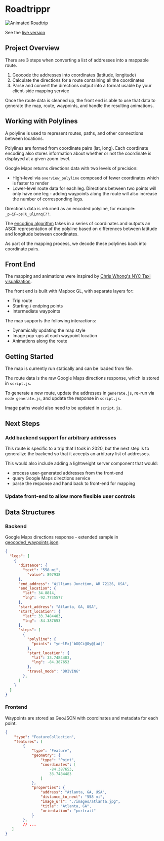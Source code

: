 # Roadtrippr

![Animated Roadtrip](roadtrippr.gif)

See the [live version](https://kxu-westsidelabs.github.io/roadtrippr/)

## Project Overview

There are 3 steps when converting a list of addresses into a mappable route. 

1. Geocode the addresses into coordinates (latitude, longitude)
2. Calculate the directions for a route containing all the coordinates
3. Parse and convert the directions output into a format usable by your client-side mapping service

Once the route data is cleaned up, the front end is able to use that data to generate the map, route, waypoints, and handle the resulting animations. 


## Working with Polylines 

A polyline is used to represent routes, paths, and other connections between locations. 

Polylines are formed from coordinate pairs (lat, long). Each coordinate encoding also stores information about whether or not the coordinate is displayed at a given zoom level. 

Google Maps returns directions data with two levels of precision:

- High-level via `overview_polyline` composed of fewer coordinates which is faster to render 
- Lower-level route data for each leg. Directions between two points will only have one leg - adding waypoints along the route will also increase the number of corresponding legs. 

Directions data is returned as an encoded polyline, for example:  `_p~iF~ps|U_ulLnnqC??`.

The [encoding algorithm](https://developers.google.com/maps/documentation/utilities/polylinealgorithm) takes in a series of coordinates and outputs an ASCII representation of the polyline based on differences between latitude and longitude between coordinates.

As part of the mapping process, we decode these polylines back into coordinate pairs. 

## Front End

The mapping and animations were inspired by [Chris Whong's NYC Taxi visualization](https://chriswhong.github.io/nyctaxi/). 

The front end is built with Mapbox GL, with separate layers for: 

* Trip route
* Starting / endping points
* Intermediate waypoints

The map supports the following interactions:

* Dynamically updating the map style
* Image pop-ups at each waypoint location
* Animations along the route


## Getting Started

The map is currently run statically and can be loaded from file. 

The route data is the raw Google Maps directions response, which is stored in `script.js`. 

To generate a new route, update the addresses in `generate.js`, re-run via `node generate.js`, and update the response in `script.js`. 

Image paths would also need to be updated in `script.js`. 

## Next Steps


### Add backend support for arbitrary addresses

This route is specific to a trip that I took in 2020, but the next step is to generalize the backend so that it accepts an arbitrary list of addresses. 

This would also include adding a lightweight server component that would: 

* process user-generated addresses from the front-end
* query Google Maps directions service
* parse the response and hand back to front-end for mapping


### Update front-end to allow more flexible user controls




## Data Structures

### Backend

Google Maps directions response - extended sample in [geocoded_waypoints.json](geocoded_waypoints.json).

```json
{
  "legs": [
    {
      "distance": {
        "text": "558 mi",
          "value": 897938
      },
      "end_address": "Williams Junction, AR 72126, USA",
      "end_location": {
        "lat": 34.8814,
        "lng": -92.7735577
      },
      "start_address": "Atlanta, GA, USA",
      "start_location": {
        "lat": 33.7484483,
        "lng": -84.387653
      },
      "steps": [
        {
          "polyline": {
            "points": "yn~lEx}`bOQCi@Oy@[aA["
          },
          "start_location": {
            "lat": 33.7484483,
            "lng": -84.387653
          },
          "travel_mode": "DRIVING"
        },
      ]
    }
  ]
}

```

### Frontend

Waypoints are stored as GeoJSON with coordinates and metadata for each point.

```json
{
    "type": "FeatureCollection",
    "features": [
        {
            "type": "Feature",
            "geometry": {
                "type": "Point",
                "coordinates": [
                    -84.387653,
                    33.7484483
                ]
            },
            "properties": {
                "address": "Atlanta, GA, USA",
                "distance_to_next": "558 mi",
                "image_url": "./images/atlanta.jpg",
                "title": "Atlanta, GA",
                "orientation": "portrait"
            }
        },
        // ...
   ]
}
```
